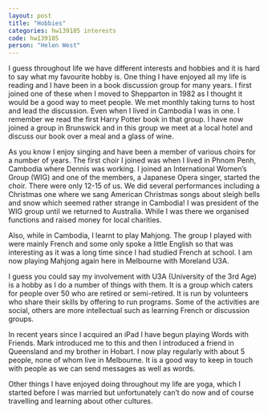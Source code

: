 ```yaml
---
layout: post
title: "Hobbies"
categories: hw139185 interests
code: hw139185
person: "Helen West"
---
```


I guess throughout life we have different interests and hobbies and it is hard to say what my favourite hobby is. One thing I have enjoyed all my life is reading and I have been in a book discussion group for many years. I first joined one of these when I moved to Shepparton in 1982 as I thought it would be a good way to meet people. We met monthly taking turns to host and lead the discussion. Even when I lived in Cambodia I was in one. I remember we read the first Harry Potter book in that group. I have now joined a group in Brunswick and in this group we meet at a local hotel and discuss our book over a meal and a glass of wine.

As you know I enjoy singing and have been a member of various choirs for a number of years. The first choir I joined was when I lived in Phnom Penh, Cambodia where Dennis was working. I joined an International Women’s Group (WIG) and one of the members, a Japanese Opera singer, started the choir. There were only 12-15 of us. We did several performances including a Christmas one where we sang American Christmas songs about sleigh bells and snow which seemed rather strange in Cambodia! I was president of the WIG  group until we returned to Australia. While I was there we organised functions and raised money for local charities.

Also, while in Cambodia, I learnt to play Mahjong. The group I played with were mainly French and some only spoke a little English so that was interesting as it was a long time since I had studied French at school. I am now playing Mahjong again here in Melbourne with Moreland U3A.

I guess you could say my involvement with U3A (University of the 3rd Age) is a hobby as I do a number of things with them. It is a group which caters for people over 50 who are retired or semi-retired. It is run by volunteers who share their skills by offering to run programs. Some of the activities are social, others are more intellectual such as learning French or discussion groups.

In recent years since I acquired an iPad I have begun playing Words with Friends. Mark introduced me to this and then I introduced a friend in Queensland and my brother in Hobart. I now play regularly with about 5 people, none of whom live in Melbourne. It is a good way to keep in touch with people as we can send messages as well as words.

Other things I have enjoyed doing throughout my life are yoga, which I started before I was married but unfortunately can’t do now and of course travelling and learning about other cultures. 